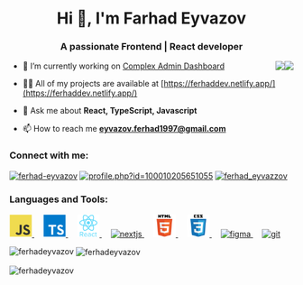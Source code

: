 <h1 align="center">Hi 👋, I'm Farhad Eyvazov</h1>
<h3 align="center">A passionate Frontend | React developer</h3>

<img align="right" height="150" src="https://i.pinimg.com/originals/6b/39/df/6b39df1d371efb7c97fc10be931ed88a.gif"  />

<img align="right" height="150" src="https://i.pinimg.com/originals/dc/b7/5b/dcb75b076ec35f766ffd56d28135939e.gif"  />

- 🔭 I’m currently working on [Complex Admin Dashboard](https://github.com/ferhadeyvazov/Admin_Dashboard_App)

- 👨‍💻 All of my projects are available at [https://ferhaddev.netlify.app/](https://ferhaddev.netlify.app/)

- 💬 Ask me about **React, TypeScript, Javascript**

- 📫 How to reach me **eyvazov.ferhad1997@gmail.com**

<h3 align="left">Connect with me:</h3>
<p align="left">
<a href="https://linkedin.com/in/ferhad-eyvazov" target="blank"><img align="center" src="https://raw.githubusercontent.com/rahuldkjain/github-profile-readme-generator/master/src/images/icons/Social/linked-in-alt.svg" alt="ferhad-eyvazov" height="30" width="40" /></a>
<a href="https://fb.com/profile.php?id=100010205651055" target="blank"><img align="center" src="https://raw.githubusercontent.com/rahuldkjain/github-profile-readme-generator/master/src/images/icons/Social/facebook.svg" alt="profile.php?id=100010205651055" height="30" width="40" /></a>
<a href="https://instagram.com/ferhad_eyvazzov" target="blank"><img align="center" src="https://raw.githubusercontent.com/rahuldkjain/github-profile-readme-generator/master/src/images/icons/Social/instagram.svg" alt="ferhad_eyvazzov" height="30" width="40" /></a>
</p>

<h3 align="left">Languages and Tools:</h3>
        <p align="left">
        <a href="https://developer.mozilla.org/en-US/docs/Web/JavaScript" target="_blank" rel="noreferrer">
            <img src="https://raw.githubusercontent.com/devicons/devicon/master/icons/javascript/javascript-original.svg"
                alt="javascript" width="40" height="40" />
        </a>
        <img width="12" />
        <a href="https://www.typescriptlang.org/" target="_blank" rel="noreferrer">
            <img src="https://raw.githubusercontent.com/devicons/devicon/master/icons/typescript/typescript-original.svg"
                alt="typescript" width="40" height="40" />
        </a>
        <img width="12" />
        <a href="https://reactjs.org/" target="_blank" rel="noreferrer">
            <img src="https://raw.githubusercontent.com/devicons/devicon/master/icons/react/react-original-wordmark.svg"
                alt="react" width="40" height="40" />
        </a>
        <img width="12" />
        <a href="https://nextjs.org/" target="_blank" rel="noreferrer">
            <img src="https://cdn.worldvectorlogo.com/logos/nextjs-2.svg" alt="nextjs" width="40" height="40" />
        </a>
        <img width="12" />
        <a href="https://www.w3.org/html/" target="_blank" rel="noreferrer">
            <img src="https://raw.githubusercontent.com/devicons/devicon/master/icons/html5/html5-original-wordmark.svg"
                alt="html5" width="40" height="40" />
        </a>
        <img width="12" />
        <a href="https://www.w3schools.com/css/" target="_blank" rel="noreferrer">
            <img src="https://raw.githubusercontent.com/devicons/devicon/master/icons/css3/css3-original-wordmark.svg"
                alt="css3" width="40" height="40" />
        </a>
        <img width="12" />
        <a href="https://www.figma.com/" target="_blank" rel="noreferrer">
            <img src="https://www.vectorlogo.zone/logos/figma/figma-icon.svg" alt="figma" width="40" height="40" />
        </a>
        <img width="12" />
        <a href="https://git-scm.com/" target="_blank" rel="noreferrer">
            <img src="https://www.vectorlogo.zone/logos/git-scm/git-scm-icon.svg" alt="git" width="40" height="40" />
        </a>
    </p>

<p><img align="left" src="https://github-readme-stats.vercel.app/api/top-langs?username=ferhadeyvazov&show_icons=true&locale=en&layout=compact" alt="ferhadeyvazov" /></p>

<p>&nbsp;<img align="center" src="https://github-readme-stats.vercel.app/api?username=ferhadeyvazov&show_icons=true&locale=en" alt="ferhadeyvazov" /></p>

<p><img align="center" src="https://github-readme-streak-stats.herokuapp.com/?user=ferhadeyvazov&" alt="ferhadeyvazov" /></p>
